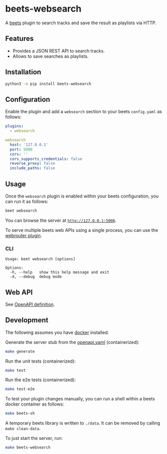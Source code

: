 # beets-websearch

A [beets](https://github.com/beetbox/beets) plugin to search tracks and save the result as playlists via HTTP.

## Features

* Provides a JSON REST API to search tracks.
* Allows to save searches as playlists.

## Installation

```sh
python3 -m pip install beets-websearch
```

## Configuration

Enable the plugin and add a `websearch` section to your beets `config.yaml` as follows:
```yaml
plugins:
  - websearch

websearch
  host: '127.0.0.1'
  port: 5000
  cors: ''
  cors_supports_credentials: false
  reverse_proxy: false
  include_paths: false
```

## Usage

Once the `websearch` plugin is enabled within your beets configuration, you can run it as follows:
```sh
beet websearch
```

You can browse the server at [`http://127.0.0.1:5000`](http://127.0.0.1:5000).

To serve multiple beets web APIs using a single process, you can use the [webrouter plugin](https://github.com/mgoltzsche/beets-webrouter).

### CLI

```
Usage: beet websearch [options]

Options:
  -h, --help   show this help message and exit
  -d, --debug  debug mode
```

## Web API

See [OpenAPI definition](./openapi.yaml).

## Development

The following assumes you have [docker](https://docs.docker.com/engine/install/) installed.

Generate the server stub from the [openapi.yaml](./openapi.yaml) (containerized):
```sh
make generate
```

Run the unit tests (containerized):
```sh
make test
```

Run the e2e tests (containerized):
```sh
make test-e2e
```

To test your plugin changes manually, you can run a shell within a beets docker container as follows:
```sh
make beets-sh
```

A temporary beets library is written to `./data`.
It can be removed by calling `make clean-data`.

To just start the server, run:
```sh
make beets-websearch
```
